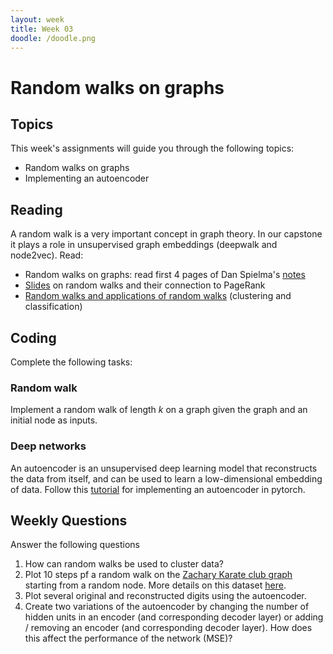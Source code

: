 ```yaml
---
layout: week
title: Week 03
doodle: /doodle.png
---
```


# Random walks on graphs

## Topics

This week's assignments will guide you through the following topics:
* Random walks on graphs
* Implementing an autoencoder

## Reading

A random walk is a very important concept in graph theory. In our capstone it plays a role in unsupervised graph embeddings (deepwalk and node2vec).
Read:
* Random walks on graphs: read first 4 pages of Dan Spielma's [notes](http://cs.yale.edu/homes/spielman/561/lect10-18.pdf)
* [Slides](https://www.ic.unicamp.br/~wainer/cursos/1s2014/2007-10-01.sarkar.pdf) on random walks and their connection to PageRank
* [Random walks and applications of random walks](https://www.cs.rpi.edu/~slotag/classes/FA16/slides/lec20-sample2.pdf) (clustering and classification)

## Coding

Complete the following tasks:

### Random walk
Implement a random walk of length *k* on a graph given the graph and an initial node as inputs.

### Deep networks
An autoencoder is an unsupervised deep learning model that reconstructs the data from itself, and can be used to learn a low-dimensional embedding of data.
Follow this [tutorial](https://medium.com/pytorch/implementing-an-autoencoder-in-pytorch-19baa22647d1) for implementing an autoencoder in pytorch.

## Weekly Questions

Answer the following questions
1. How can random walks be used to cluster data?
2. Plot 10 steps pf a random walk on the [Zachary Karate club graph](https://networkx.org/documentation/stable/reference/generated/networkx.generators.social.karate_club_graph.html?highlight=karate) starting from a random node. More details on this dataset [here](http://networkdata.ics.uci.edu/netdata/html/zacharyKarate.html).
3. Plot several original and reconstructed digits using the autoencoder.
4. Create two variations of the autoencoder by changing the number of hidden units in an encoder (and corresponding decoder layer) or adding / removing an encoder (and corresponding decoder layer). How does this affect the performance of the network (MSE)?

